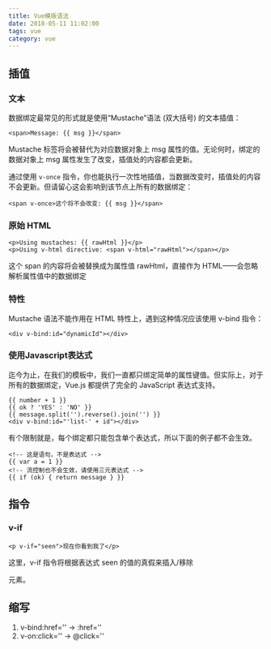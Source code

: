 ```yaml
---
title: Vue模版语法
date: 2018-05-11 11:02:00
tags: vue
category: vue
---
```


## 插值
### 文本
数据绑定最常见的形式就是使用“Mustache”语法 (双大括号) 的文本插值：
    
    <span>Message: {{ msg }}</span>

Mustache 标签将会被替代为对应数据对象上 msg 属性的值。无论何时，绑定的数据对象上 msg 属性发生了改变，插值处的内容都会更新。

通过使用 `v-once` 指令，你也能执行一次性地插值，当数据改变时，插值处的内容不会更新。但请留心这会影响到该节点上所有的数据绑定：

    <span v-once>这个将不会改变: {{ msg }}</span>

### 原始 HTML
    <p>Using mustaches: {{ rawHtml }}</p>
    <p>Using v-html directive: <span v-html="rawHtml"></span></p>
这个 span 的内容将会被替换成为属性值 rawHtml，直接作为 HTML——会忽略解析属性值中的数据绑定

### 特性
Mustache 语法不能作用在 HTML 特性上，遇到这种情况应该使用 v-bind 指令：

    <div v-bind:id="dynamicId"></div>

### 使用Javascript表达式
迄今为止，在我们的模板中，我们一直都只绑定简单的属性键值。但实际上，对于所有的数据绑定，Vue.js 都提供了完全的 JavaScript 表达式支持。

    {{ number + 1 }}
    {{ ok ? 'YES' : 'NO' }}
    {{ message.split('').reverse().join('') }}
    <div v-bind:id="'list-' + id"></div>
有个限制就是，每个绑定都只能包含单个表达式，所以下面的例子都不会生效。

    <!-- 这是语句，不是表达式 -->
    {{ var a = 1 }}
    <!-- 流控制也不会生效，请使用三元表达式 -->
    {{ if (ok) { return message } }}

## 指令
### v-if
    <p v-if="seen">现在你看到我了</p>
这里，v-if 指令将根据表达式 seen 的值的真假来插入/移除 <p> 元素。


## 缩写
1. v-bind:href='' ->  :href=''
2. v-on:click='' -> @click=''